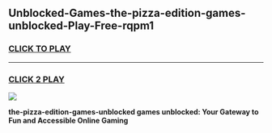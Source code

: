 
## Unblocked-Games-the-pizza-edition-games-unblocked-Play-Free-rqpm1
<h3>
<a href="https://premium76.site?title=the-pizza-edition-games-unblocked&ref=21A">CLICK TO PLAY</a></h3>
<hr>

<h3>
<a href="https://premium76.site?title=the-pizza-edition-games-unblocked&ref=21A">CLICK 2 PLAY</a>
  
</h3>

<a href="https://premium76.site?title=the-pizza-edition-games-unblocked&ref=21A"><img src="https://clearcache.store/games.png"></a>


**the-pizza-edition-games-unblocked games unblocked: Your Gateway to Fun and Accessible Online Gaming**
